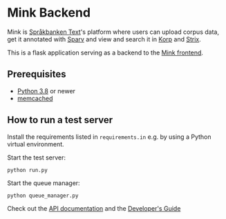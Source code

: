 # Mink Backend

Mink is [Språkbanken Text](https://spraakbanken.gu.se/)'s platform where
users can upload corpus data, get it annotated with [Sparv](https://spraakbanken.gu.se/sparv) and view and search it in
[Korp](https://spraakbanken.gu.se/korp) and [Strix](https://spraakbanken.gu.se/strix).

This is a flask application serving as a backend to the [Mink frontend](https://spraakbanken.gu.se/mink). 

## Prerequisites

* [Python 3.8](http://python.org/) or newer
* [memcached](http://memcached.org/)


## How to run a test server

Install the requirements listed in `requirements.in` e.g. by using a Python virtual environment.

Start the test server:
```
python run.py
```

Start the queue manager:
```
python queue_manager.py
```

Check out the [API documentation](http://localhost:9000/api-doc) and the [Developer's
Guide](http://localhost:9000/developers-guide)
